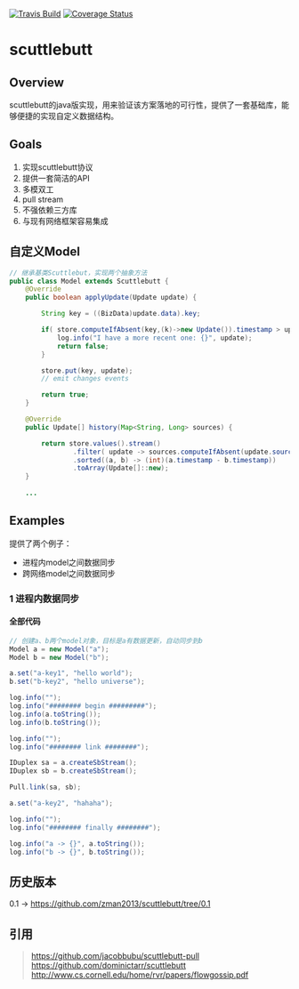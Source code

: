 [![Travis Build](https://api.travis-ci.org/zman2013/scuttlebutt.svg?branch=master)](https://api.travis-ci.org/zman2013/scuttlebutt.svg?branch=master)
[![Coverage Status](https://coveralls.io/repos/github/zman2013/scuttlebutt/badge.svg?branch=master)](https://coveralls.io/github/zman2013/scuttlebutt?branch=master)
# scuttlebutt
## Overview
scuttlebutt的java版实现，用来验证该方案落地的可行性，提供了一套基础库，能够便捷的实现自定义数据结构。
## Goals
1. 实现scuttlebutt协议
2. 提供一套简洁的API
3. 多模双工
4. pull stream
5. 不强依赖三方库
6. 与现有网络框架容易集成
## 自定义Model
```Java
// 继承基类Scuttlebut，实现两个抽象方法
public class Model extends Scuttlebutt {
    @Override
    public boolean applyUpdate(Update update) {

        String key = ((BizData)update.data).key;

        if( store.computeIfAbsent(key,(k)->new Update()).timestamp > update.timestamp ){
            log.info("I have a more recent one: {}", update);
            return false;
        }

        store.put(key, update);
        // emit changes events

        return true;
    }

    @Override
    public Update[] history(Map<String, Long> sources) {

        return store.values().stream()
                .filter( update -> sources.computeIfAbsent(update.sourceId, (s) -> 0L) < update.timestamp)
                .sorted((a, b) -> (int)(a.timestamp - b.timestamp))
                .toArray(Update[]::new);
    }
    
    ...
```
## Examples
提供了两个例子：
* 进程内model之间数据同步
* 跨网络model之间数据同步
### 1 进程内数据同步
#### 全部代码
```Java
// 创建a、b两个model对象，目标是a有数据更新，自动同步到b
Model a = new Model("a");
Model b = new Model("b");

a.set("a-key1", "hello world");
b.set("b-key2", "hello universe");

log.info("");
log.info("######## begin #########");
log.info(a.toString());
log.info(b.toString());

log.info("");
log.info("######## link ########");

IDuplex sa = a.createSbStream();
IDuplex sb = b.createSbStream();

Pull.link(sa, sb);

a.set("a-key2", "hahaha");

log.info("");
log.info("######## finally ########");

log.info("a -> {}", a.toString());
log.info("b -> {}", b.toString());
```

## 历史版本
0.1 -> https://github.com/zman2013/scuttlebutt/tree/0.1

## 引用
> https://github.com/jacobbubu/scuttlebutt-pull  
> https://github.com/dominictarr/scuttlebutt  
> http://www.cs.cornell.edu/home/rvr/papers/flowgossip.pdf



